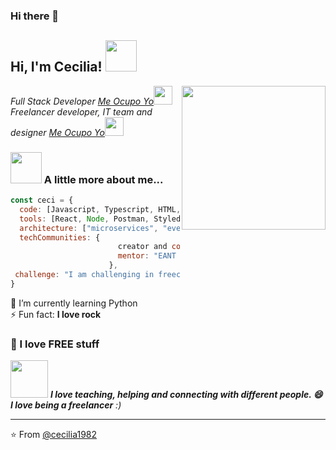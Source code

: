 ### Hi there 👋

<!--
**cecilia1982/cecilia1982** is a ✨ _special_ ✨ repository because its `README.md` (this file) appears on your GitHub profile.

Here are some ideas to get you started:

- 🔭 I’m currently working on ...
- 🌱 I’m currently learning ...
- 👯 I’m looking to collaborate on ...
- 🤔 I’m looking for help with ...
- 💬 Ask me about ...
- 📫 How to reach me: ...
- 😄 Pronouns: ...
- ⚡ Fun fact: ...
-->

<h2> Hi, I'm Cecilia! <img src="https://media.giphy.com/media/mGcNjsfWAjY5AEZNw6/giphy.gif" width="50"></h2>
<img align='right' src="https://media.giphy.com/media/ieyl9zmCjO4b4t6qoY/giphy.gif" width="230">
<p><em>Full Stack Developer <a href="https://meocupoyo.com.ar">Me Ocupo Yo</a><img src="https://media.giphy.com/media/fYSnHlufseco8Fh93Z/giphy.gif" width="30"></br>Freelancer developer, IT team and designer <a href="https://meocupoyo.com.ar">Me Ocupo Yo</a><img src="https://media.giphy.com/media/WUlplcMpOCEmTGBtBW/giphy.gif" width="30"> 
</em></p>





### <img src="https://media.giphy.com/media/VgCDAzcKvsR6OM0uWg/giphy.gif" width="50"> A little more about me...  

```javascript
const ceci = {
  code: [Javascript, Typescript, HTML, CSS, Python, Angular],
  tools: [React, Node, Postman, Styled-Components, MONGO DB, Firebase, Shopify Code and Apps, WordPress],
  architecture: ["microservices", "event-driven", "design system pattern"],
  techCommunities: {
                        creator and communicator: "MOY",
                        mentor: "EANT - 2020, MOY - 2021"
                      },
 challenge: "I am challenging in freecodecamp, #30Days JavaScript and I am creating two sites, my new portfolio and a resource space in Notion"
}
```
🌱 I’m currently learning Python<br>
⚡ Fun fact: <b>I love rock</b><br>
<h3>👯 I love FREE stuff</h3>

<img src="https://media.giphy.com/media/LnQjpWaON8nhr21vNW/giphy.gif" width="60"> <em><b>I love teaching, helping and connecting with different people. 😄 I love being a freelancer</b> :)</em>

---

⭐️ From [@cecilia1982](https://github.com/cecilia1982)
